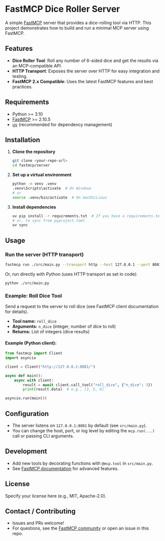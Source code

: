 # FastMCP Dice Roller Server

A simple [FastMCP](https://gofastmcp.com/) server that provides a dice-rolling tool via HTTP. This project demonstrates how to build and run a minimal MCP server using FastMCP.

## Features
- **Dice Roller Tool**: Roll any number of 6-sided dice and get the results via an MCP-compatible API.
- **HTTP Transport**: Exposes the server over HTTP for easy integration and testing.
- **FastMCP 2.x Compatible**: Uses the latest FastMCP features and best practices.

## Requirements
- Python >= 3.10
- [FastMCP](https://gofastmcp.com/) >= 2.10.5
- [uv](https://github.com/astral-sh/uv) (recommended for dependency management)

## Installation
1. **Clone the repository**
   ```sh
   git clone <your-repo-url>
   cd fastmcp/server
   ```
2. **Set up a virtual environment**
   ```sh
   python -m venv .venv
   .venv\Scripts\activate  # On Windows
   # or
   source .venv/bin/activate  # On macOS/Linux
   ```
3. **Install dependencies**
   ```sh
   uv pip install -r requirements.txt  # If you have a requirements.txt
   # or, to sync from pyproject.toml
   uv sync
   ```

## Usage
### Run the server (HTTP transport)
```sh
fastmcp run ./src/main.py --transport http --host 127.0.0.1 --port 8081
```
Or, run directly with Python (uses HTTP transport as set in code):
```sh
python ./src/main.py
```

### Example: Roll Dice Tool
Send a request to the server to roll dice (see FastMCP client documentation for details).

- **Tool name:** `roll_dice`
- **Arguments:** `n_dice` (integer, number of dice to roll)
- **Returns:** List of integers (dice results)

#### Example (Python client):
```python
from fastmcp import Client
import asyncio

client = Client("http://127.0.0.1:8081/")

async def main():
    async with client:
        result = await client.call_tool("roll_dice", {"n_dice": 3})
        print(result.data)  # e.g., [2, 5, 6]

asyncio.run(main())
```

## Configuration
- The server listens on `127.0.0.1:8081` by default (see `src/main.py`).
- You can change the host, port, or log level by editing the `mcp.run(...)` call or passing CLI arguments.

## Development
- Add new tools by decorating functions with `@mcp.tool` in `src/main.py`.
- See [FastMCP documentation](https://gofastmcp.com/) for advanced features.

## License
Specify your license here (e.g., MIT, Apache-2.0).

## Contact / Contributing
- Issues and PRs welcome!
- For questions, see the [FastMCP community](https://gofastmcp.com/community) or open an issue in this repo.